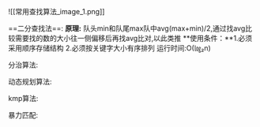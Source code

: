 ![[常用查找算法_image_1.png]]

==二分查找法==:
	**原理:**
	队头min和队尾max队中avg(max+min)/2,通过找avg比较需要找的数的大小往一侧偏移后再找avg比对,以此类推
	**使用条件：**1.必须采用顺序存储结构 2.必须按关键字大小有序排列
	运行时间:O(㏒₂n)


分治算法:

动态规划算法:

kmp算法:


暴力匹配:














